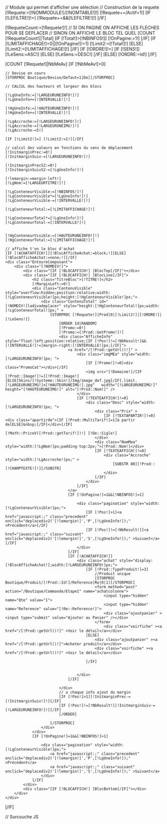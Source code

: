 // Module qui permet d'afficher une sélection
// Construction de la requete
[!Requete:=[!NOMMODULE!]/[!NOMTABLE!]!]
[!Requete+=/Actif=1!]
[IF [!LEFILTRE!]!=]
	[!Requete+=&&[!LEFILTRE!]!]
[/IF]

[!RequeteCount:=[!Requete!]!]
// SI ON PAGINE ON AFFICHE LES FLECHES POUR SE DEPLACER
//  SINON ON AFFICHE LE BLOC TEL QUEL
[COUNT [!RequeteCount!]|Total]
[IF [!Total!]>[!NBINFOS!]]
	[!OnPagine:=1!]
[/IF]
[IF [!LIMITAFFICHAGE!]=0||[!OnPagine!]!=1]
	[!Limit2:=[!Total!]!]
[ELSE]
	[!Limit2:=[!LIMITAFFICHAGE!]!]
[/IF]
[IF [!ORDRE!]!=]
	[IF [!SENS!]]
		[!LeSens:=ASC!]
	[ELSE]
		[!LeSens:=DESC!]
	[/IF]
[ELSE]
	[!ORDRE:=Id!]
[/IF]

[COUNT [!Requete!]|NbMeAv]
[IF [!NbMeAv!]>0]
	
	// Devise en cours
	[STORPROC Boutique/Devise/Defaut=1|De][/STORPROC]
	
	// CALCUL des hauteurs et largeur des blocs
	
	[!LgUneInfo:=[!LARGEURUNEINFO!]!]
	[!LgUneInfo+=[!INTERVALLE!]!]
	
	[!HgUneInfo:=[!HAUTEURUNEINFO!]!]
	[!HgUneInfo+=[!INTERVALLE!]!]
	
	[!LgAccroche:=[!LARGEURUNEINFO!]!]
	[!LgAccroche-=[!LARGEURUNEIMG!]!]
	[!LgAccroche-=5!]
	
	[IF [!Limit2!]=] [!Limit2:=1!][/IF]
	
	// calcul des valeurs en fonctions du sens de déplacement
	[!InitmarginPrec:=0!]
	[!InitmarginSuiv-=[!LARGEURUNEINFO!]!]
	
	[!InitmarginPrecS2:=0!]
	[!InitmarginSuivS2-=[!LgUneInfo!]!]
	
	[!lemargin:=margin-left!]
	[!LgNom:=[!LARGEURTITRE!]!]
		
	[!LgConteneurVisible:=[!NBINFOS!]!]
	[!LgConteneurVisible*=[!LgUneInfo!]!]
	[!LgConteneurVisible-=[!INTERVALLE!]!]
	
	[!LgConteneurTotal:=[!LIMITAFFICHAGE!]!]
		
	[!LgConteneurTotal*=[!LgUneInfo!]!]
	[!LgConteneurTotal-=[!INTERVALLE!]!]
	
	
	[!HgConteneurVisible:=[!HAUTEURUNEINFO!]!]
	[!HgConteneurTotal:=[!LIMITAFFICHAGE!]!]
	
	// affiche t'on le bloc d'achat
	[IF [!ACHATAFFICH!]][!BlocAfficheAchat:=block;!][ELSE][!BlocAfficheAchat:=none;!][/IF]
	<div class="EntoureComposant">
		<div class="[!NOMDIV!]">
			<div class="[IF [!BLOCAFFICH!] ]BlocTop[/IF]"></div>
			<div class="[IF [!BLOCAFFICH!] ]BlocLine[/IF]">
				<h2 class="TitreBloc">[!TITRE!]</h2>
				[!MarginLeft:=0!]
				<div class="ContenuVisible"  style="overflow:hidden;position:relative;width:[!LgConteneurVisible!]px;height:[!HgConteneurVisible!]px;">
					<div class="ContenuTotal" id="[!NOMDIV!]ladivadeplacer" style="height:[!HgConteneurTotal!]px;width:[!LgConteneurTotal!]px;" >
						[STORPROC [!Requete!]|Prod|0|[!Limit2!]|[!ORDRE!]|[!LeSens!]]
							[ORDER Id|RANDOM]
							[!Promo:=0!]
							[!Promo:=[!Prod::GetPromo!]!]
							<div class="AfficheInfo" style="float:left;position:relative;[IF [!Pos!]!=[!NbResult!]&&[!INTERVALLE!]!=]margin-right:[!INTERVALLE!]px;[/IF]">
								<a href="/[!Prod::getUrl()!]" >
									<div class="imgMEa" style="width:[!LARGEURUNEINFO!]px; ">
										[IF [!Promo!]!=0]<div class="PromoCat"></div>[/IF]
										<img src="[!Domaine!]/[IF [!Prod::Image!]!=][!Prod::Image!][ELSE]Skins/[!Systeme::Skin!]/Img/image_def.jpg[/IF].limit.[!LARGEURUNEIMG!]x[!HAUTEURUNEIMG!].jpg"   width="[!LARGEURUNEIMG!]" height="[!HAUTEURUNEIMG!]" alt="[!Prod::Nom!]" />
									</div>
									[IF [!TEXTEAFFICH!]!=0]
										<div class="Desc" style="width:[!LARGEURUNEINFO!]px; ">
											<div class="Prix" >
												[IF [!TEXTAPARTIR!]!=0]<div class="apartirde">[IF [!Prod::MultiTarif!]=1]à partir de[ELSE]&nbsp;[/IF]</div>[/IF]
												[!Math::PriceV([!Prod::getTarif!])!] [!De::Sigle!]
											</div>
											<div class="NomMea" style="width:[!LgNom!]px;padding-top:2px;">[!Prod::Nom!]</div>
											[IF [!TEXTEAFFICH!]!=0]
												<div class="Accroche" style="width:[!LgAccroche!]px;" >
													[SUBSTR 80][!Prod::[!CHAMPTEXTE!]!][/SUBSTR]
												</div>
											[/IF]
										</div>	
									[/IF]				
								</a>
								[IF [!OnPagine!]=1&&[!NBINFOS!]=1]

									<div class="pagination" style="width:[!LgConteneurVisible!]px;">
										[IF [!Pos!]>1]<a href="javascript:;" class="precedent" onclick="deplacediv2('[!lemargin!]','P',[!LgUneInfo!]);"  >Précédent</a>[/IF]
										[IF [!Pos!]!=[!NbResult!]]<a href="javascript:;" class="suivant"   onclick="deplacediv2('[!lemargin!]','S',[!LgUneInfo!]);" >Suivant</a>[/IF]
									</div>
								[/IF]
								[IF [!ACHATAFFICH!]]
									<div class="achat" style="display:[!BlocAfficheAchat!];width:[!LARGEURUNEINFO!]px;">
										[IF [!Prod::TypeProduit!]=3]
											//Produit unique 
											[STORPROC Boutique/Produit/[!Prod::Id!]/Reference|Re|0|1][/STORPROC]
											<form method="post" action="/Boutique/Commande/Etape1" name="achatcolonne">
												<input type="hidden" name="Qte" value="1">
												<input type="hidden" name="Reference" value="[!Re::Reference!]">
												<div class="ajoutpanier" ><input type="submit" value="Ajouter au Panier" /></div>
											</form>
												<div class="voirfiche" ><a href="/[!Prod::getUrl()!]" >Voir le détail</a></div>
										[ELSE]
											<div class="ajoutpanier" ><a href="/[!Prod::getUrl()!]">Acheter produit</a></div>
											<div class="voirfiche" ><a href="/[!Prod::getUrl()!]" >Voir le détail</a></div>
	
										[/IF]
										
										
									</div>	
								[/IF]

							</div>
							// a chaque info ajout du margin
							[IF [!Pos!]>1][!InitmarginPrec-=[!InitmarginSuiv!]!][/IF]
							[IF [!Pos!]!=[!NbResult!][!InitmarginSuiv-=[!LARGEURUNEINFO!]!][/IF]
							[/ORDER]

						[/STORPROC]
					</div>
				</div>
				[IF [!OnPagine!]=1&&[!NBINFOS!]>1]
		
					<div class="pagination" style="width:[!LgConteneurVisible!]px;">
						<a href="javascript:;" class="precedent" onclick="deplacediv2('[!lemargin!]','P',[!LgUneInfo!]);"  >Précédent</a>
						<a href="javascript:;" class="suivant"   onclick="deplacediv2('[!lemargin!]','S',[!LgUneInfo!]);" >Suivant</a>
					</div>
				[/IF]
			</div>	
			<div class="[IF [!BLOCAFFICH!] ]BlocBottom[/IF]"></div>
		</div>	
	</div>	
	
[/IF]


// Surcouche JS
<script type="text/javascript">

	var marginMEA = 0;
	var indiceMEA = 0;
	var limitMEA =[IF [!Total!]<[!LIMITAFFICHAGE!]][!Total!][ELSE][!LIMITAFFICHAGE!][/IF];

	function deplacediv2(lemargin, lechoix,largeurinfo) {
		// fonction pour déplacer quand il y a plusieurs blocks affichés
		if (lechoix=='P' && indiceMEA>0) {
			marginMEA += largeurinfo;
			indiceMEA--;

		}
		if (lechoix=='S' && indiceMEA<limitMEA-[!NBINFOS!] ) {
			 marginMEA -= largeurinfo;
			indiceMEA++;
		}

		//$('ladivadeplacer').tween(lemargin, marginMEA+'px'); 
  		$("#[!NOMDIV!]ladivadeplacer").animate({ marginLeft:  marginMEA+"px" }, 500 );


	}

</script>
	
